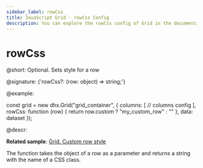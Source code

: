```yaml
---
sidebar_label: rowCss
title: JavaScript Grid - rowCss Config 
description: You can explore the rowCss config of Grid in the documentation of the DHTMLX JavaScript UI library. Browse developer guides and API reference, try out code examples and live demos, and download a free 30-day evaluation version of DHTMLX Suite.
---
```


# rowCss

@short: Optional. Sets style for a row

@signature: {'rowCss?: (row: object) => string;'}

@example:
<style>
    .my_custom_row {
        background: coral;
    }
</style>

const grid = new dhx.Grid("grid_container", {
    columns: [
        // columns config
    ],
    rowCss: function (row) { return row.custom ? "my_custom_row" : "" },
    data: dataset
});

@descr:

**Related sample**: [Grid. Custom row style](https://snippet.dhtmlx.com/2dxtwf9n)

The function takes the object of a row as a parameter and returns a string with the name of a CSS class.

[comment]: # (@related: grid/initialization.md#initialize-grid grid/configuration.md#row-style)
